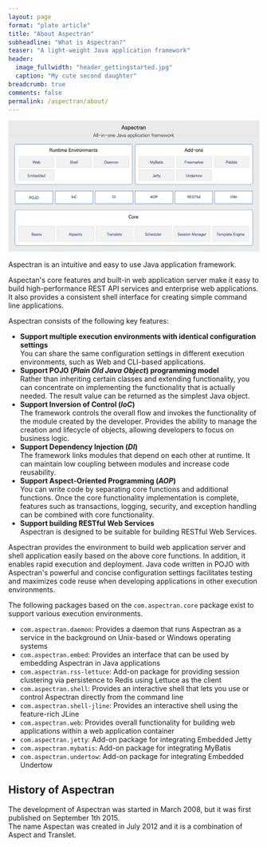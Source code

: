 ```yaml
---
layout: page
format: "plate article"
title: "About Aspectran"
subheadline: "What is Aspectran?"
teaser: "A light-weight Java application framework"
header:
  image_fullwidth: "header_gettingstarted.jpg"
  caption: "My cute second daughter"
breadcrumb: true
comments: false
permalink: /aspectran/about/
---
```


![Aspectran Archtecture Diagram](/images/info/aspectran_archtecture_diagram.png "Aspectran Archtecture Diagram")

Aspectran is an intuitive and easy to use Java application framework.

Aspectan's core features and built-in web application server make it easy to build 
high-performance REST API services and enterprise web applications. It also provides 
a consistent shell interface for creating simple command line applications.

Aspectran consists of the following key features:

* **Support multiple execution environments with identical configuration settings**  
  You can share the same configuration settings in different execution environments, such as Web and CLI-based applications.
* **Support POJO (*Plain Old Java Object*) programming model**  
  Rather than inheriting certain classes and extending functionality, you can concentrate on implementing the functionality that is actually needed.
  The result value can be returned as the simplest Java object.
* **Support Inversion of Control (*IoC*)**  
  The framework controls the overall flow and invokes the functionality of the module created by the developer.
  Provides the ability to manage the creation and lifecycle of objects, allowing developers to focus on business logic.
* **Support Dependency Injection (*DI*)**  
  The framework links modules that depend on each other at runtime.
  It can maintain low coupling between modules and increase code reusability.
* **Support Aspect-Oriented Programming (*AOP*)**  
  You can write code by separating core functions and additional functions.
  Once the core functionality implementation is complete, features such as transactions, logging, security, and exception handling can be combined with core functionality.
* **Support building RESTful Web Services**  
  Aspectran is designed to be suitable for building RESTful Web Services.

Aspectran provides the environment to build web application server and shell application easily based on the above core functions. In addition, it enables rapid execution and deployment. Java code written in POJO with Aspectran's powerful and concise configuration settings facilitates testing and maximizes code reuse when developing applications in other execution environments.

The following packages based on the `com.aspectran.core` package exist to support various execution environments.

* `com.aspectran.daemon`: Provides a daemon that runs Aspectran as a service in the background on Unix-based or Windows operating systems
* `com.aspectran.embed`: Provides an interface that can be used by embedding Aspectran in Java applications
* `com.aspectran.rss-lettuce`: Add-on package for providing session clustering via persistence to Redis using Lettuce as the client
* `com.aspectran.shell`: Provides an interactive shell that lets you use or control Aspectran directly from the command line
* `com.aspectran.shell-jline`: Provides an interactive shell using the feature-rich JLine
* `com.aspectran.web`: Provides overall functionality for building web applications within a web application container
* `com.aspectran.jetty`: Add-on package for integrating Embedded Jetty
* `com.aspectran.mybatis`: Add-on package for integrating MyBatis
* `com.aspectran.undertow`: Add-on package for integrating Embedded Undertow

## History of Aspectran

The development of Aspectran was started in March 2008, but it was first published on September 1th 2015.  
The name Aspectan was created in July 2012 and it is a combination of Aspect and Translet.
